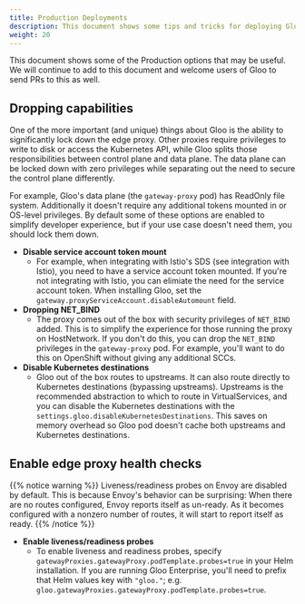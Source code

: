 ```yaml
---
title: Production Deployments
description: This document shows some tips and tricks for deploying Gloo into a production environment
weight: 20
---
```


This document shows some of the Production options that may be useful. We will continue to add to this document and welcome users of Gloo to send PRs to this as well.

## Dropping capabilities

One of the more important (and unique) things about Gloo is the ability to significantly lock down the edge proxy. Other proxies require privileges to write to disk or access the Kubernetes API, while Gloo splits those responsibilities between control plane and data plane. The data plane can be locked down with zero privileges while separating out the need to secure the control plane differently. 

For example, Gloo's data plane (the `gateway-proxy` pod) has ReadOnly file system. Additionally it doesn't require any additional tokens mounted in or OS-level privileges. By default some of these options are enabled to simplify developer experience, but if your use case doesn't need them, you should lock them down. 

* **Disable service account token mount**
    - For example, when integrating with Istio's SDS (see integration with Istio), you need to have a service account token mounted. If you're not integrating with Istio, you can elimiate the need for the service account token. When installing Gloo, set the `gateway.proxyServiceAccount.disableAutomount` field. 
* **Dropping NET_BIND**
    - The proxy comes out of the box with security privileges of `NET_BIND` added. This is to simplify the experience for those running the proxy on HostNetwork. If you don't do this, you can drop the `NET_BIND` privileges in the `gateway-proxy` pod. For example, you'll want to do this on OpenShift without giving any additional SCCs. 
* **Disable Kubernetes destinations**
    - Gloo out of the box routes to upstreams. It can also route directly to Kubernetes destinations (bypassing upstreams). Upstreams is the recommended abstraction to which to route in VirtualServices, and you can disable the Kubernetes destinations with the `settings.gloo.disableKubernetesDestinations`. This saves on memory overhead so Gloo pod doesn't cache both upstreams and Kubernetes destinations. 

## Enable edge proxy health checks

{{% notice warning %}}
Liveness/readiness probes on Envoy are disabled by default. This is because Envoy's behavior can be surprising: When there are no
routes configured, Envoy reports itself as un-ready. As it becomes configured with a nonzero number of routes, it will start to
report itself as ready.
{{% /notice %}}

* **Enable liveness/readiness probes**
    - To enable liveness and readiness probes, specify `gatewayProxies.gatewayProxy.podTemplate.probes=true` in your Helm installation.
If you are running Gloo Enterprise, you'll need to prefix that Helm values key with `"gloo."`; e.g. `gloo.gatewayProxies.gatewayProxy.podTemplate.probes=true`.
